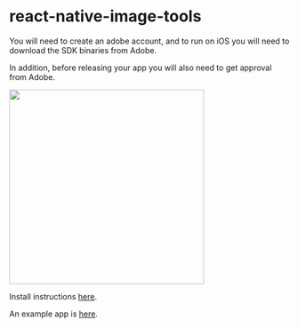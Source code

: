 
# react-native-image-tools

You will need to create an adobe account, and to run on iOS you will need to download the SDK binaries from Adobe.  

In addition, before releasing your app you will also need to get approval from Adobe.

<img src="docs/demo.gif" width="350">

Install instructions [here](./docs/install.md).

An example app is [here](https://github.com/npomfret/rn-image-tools-example).